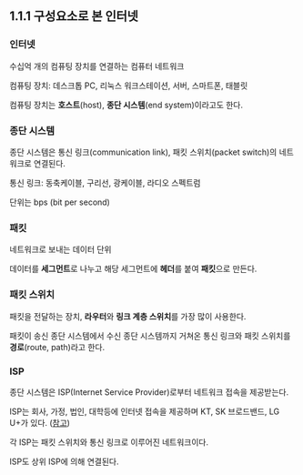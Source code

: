 ## 1.1.1 구성요소로 본 인터넷

### 인터넷

수십억 개의 컴퓨팅 장치를 연결하는 컴퓨터 네트워크

컴퓨팅 장치: 데스크톱 PC, 리눅스 워크스테이션, 서버, 스마트폰, 태블릿

컴퓨팅 장치는 **호스트**(host), **종단 시스템**(end system)이라고도 한다.

### 종단 시스템

종단 시스템은 통신 링크(communication link), 패킷 스위치(packet switch)의 네트워크로 연결된다.

통신 링크: 동축케이블, 구리선, 광케이블, 라디오 스펙트럼

단위는 bps (bit per second)

### 패킷

네트워크로 보내는 데이터 단위

데이터를 **세그먼트**로 나누고 해당 세그먼트에 **헤더**를 붙여 **패킷**으로 만든다.

### 패킷 스위치

패킷을 전달하는 장치, **라우터**와 **링크 계층 스위치**를 가장 많이 사용한다.

패킷이 송신 종단 시스템에서 수신 종단 시스템까지 거쳐온 통신 링크와 패킷 스위치를 **경로**(route, path)라고 한다.

### ISP

종단 시스템은 ISP(Internet Service Provider)로부터 네트워크 접속을 제공받는다.

ISP는 회사, 가정, 법인, 대학등에 인터넷 접속을 제공하며 KT, SK 브로드밴드, LG U+가 있다. ([참고](https://namu.wiki/w/%EC%9D%B8%ED%84%B0%EB%84%B7%20%EC%84%9C%EB%B9%84%EC%8A%A4%20%EC%A0%9C%EA%B3%B5%EC%82%AC%EC%97%85%EC%9E%90))

각 ISP는 패킷 스위치와 통신 링크로 이루어진 네트워크이다.

ISP도 상위 ISP에 의해 연결된다.
